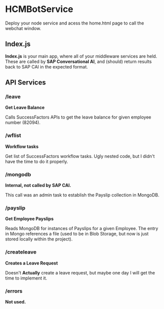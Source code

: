 # HCMBotService

Deploy your node service and acess the home.html page to call the webchat window.

<h2>Index.js</h2>

<b>Index.js</b> is your main app, where all of your middleware services are held. These are called by <b>SAP Conversational AI</b>, and (should) return results back to SAP CAI in the expected format.

<h2>API Services</h2>

<h3>/leave</h3>
<b>Get Leave Balance</b>
<p>Calls SuccessFactors APIs to get the leave balance for given employee number (82094).</p>

<h3>/wflist</h3>
<b>Workflow tasks</b>
<p>Get list of SuccessFactors workflow tasks. Ugly nested code, but I didn't have the time to do it properly. </p>

<h3>/mongodb</h3>
<b>Internal, not called by SAP CAI.</b> 
<p>This call was an admin task to establish the Payslip collection in MongoDB.</p>

<h3>/payslip</h3>
<b>Get Employee Payslips</b>
<p>Reads MongoDB for instances of Payslips for a given Employee. The entry in Mongo references a file (used to be in Blob Storage, but now is just stored locally within the project).</p>

<h3>/createleave</h3>
<b>Creates a Leave Request</b>
<p>Doesn't <b>Actually</b> create a leave request, but maybe one day I will get the time to implement it.</p>

<h3>/errors</h3>
<b>Not used.</b>
